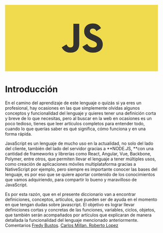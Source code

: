 ![](/assets/javascript.png)

# Introducción

En el camino del aprendizaje de este lenguaje o quizás si ya eres un profesional, hay ocasiones en las que simplemente olvidas algunos conceptos y funcionalidad del lenguaje y quieres tener una definición corta y breve de lo que necesitas, pero al buscar en la web en ocasiones es un poco tedioso, tienes que leer artículos completos para entender todo, cuando lo que querías saber es qué significa, cómo funciona y en una forma rápida.

JavaScript es un lenguaje de mucho uso en la actualidad, no solo del lado del cliente, también del lado del servidor gracias a **NODE.JS, **con una cantidad de frameworks y librerías como React, Angular, Vue, Backbone, Polymer, entre otros, que permiten llevar el lenguaje a tener múltiples usos, como creación de aplicaciones móviles multiplataforma gracias a NativeScript por ejemplo, pero siempre es importante conocer las bases del lenguaje, es por eso que se quiere aportar contenido de los conocimientos que vamos adquiriendo, para compartir lo bueno y maravilloso de JavaScript.

Es por esta razón, que en el presente diccionario van a encontrar definiciones, conceptos, artículos, que pueden ser de ayuda en el momento en que tengan dudas sobre javascript. El objetivo es lograr llevar definiciones cortas y concretas de las funciones, variables, ciclos, objetos, que también serán acompañados por artículos que explicaran de manera detallada la funcionalidad del lenguaje mencionado anteriormente. Comentarios [Fredy Bustos](https://twitter.com/bustosfredy). [Carlos Millan.  ](https://twitter.com/reactdevelop)[Roberto Lopez](https://twitter.com/Roberto_SLopez)

